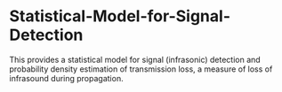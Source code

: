 # Statistical-Model-for-Signal-Detection
This provides a statistical model for signal (infrasonic) detection and probability density estimation of transmission loss, a measure of loss of infrasound during propagation.
